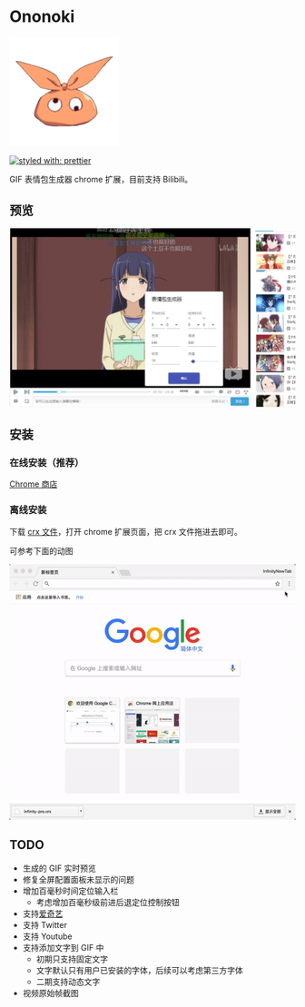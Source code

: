 # Ononoki

![](./public/icons/192.jpg)

[![styled with: prettier](https://img.shields.io/badge/code_style-prettier-ff69b4.svg?style=flat-square)](https://github.com/prettier/prettier)


GIF 表情包生成器 chrome 扩展，目前支持 Bilibili。

## 预览

![preview](./preview.png)

## 安装

### 在线安装（推荐）

[Chrome 商店](https://chrome.google.com/webstore/detail/meme-maker/hlalndcfbinfampnholjnkcaimdgnfae)

### 离线安装

下载 [crx 文件](./main.crx)，打开 chrome 扩展页面，把 crx 文件拖进去即可。

可参考下面的动图

![install](./how_to_install_offline_crx.gif)

## TODO

- 生成的 GIF 实时预览
- 修复全屏配置面板未显示的问题
- 增加百毫秒时间定位输入栏
  - 考虑增加百毫秒级前进后退定位控制按钮
- 支持[爱奇艺](http://www.iqiyi.com)
- 支持 Twitter
- 支持 Youtube
- 支持添加文字到 GIF 中
  - 初期只支持固定文字
  - 文字默认只有用户已安装的字体，后续可以考虑第三方字体
  - 二期支持动态文字
- 视频原始帧截图
